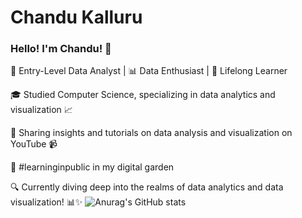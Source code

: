 # Chandu Kalluru

### Hello! I'm Chandu! 👋

🚀 Entry-Level Data Analyst | 📊 Data Enthusiast | 🌱 Lifelong Learner

🎓 Studied Computer Science, specializing in data analytics and visualization 📈

🎥 Sharing insights and tutorials on data analysis and visualization on YouTube 📹

🌱 #learninginpublic in my digital garden

🔍 Currently diving deep into the realms of data analytics and data visualization! 📊✨
![Anurag's GitHub stats](https://github-readme-stats.vercel.app/api?username=chinnuk0521&show_icons=true&theme=radical)
